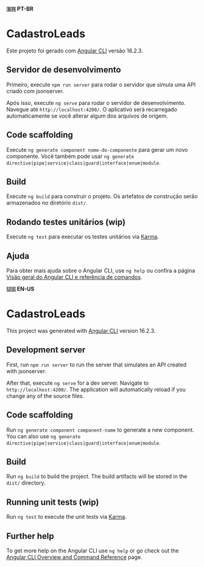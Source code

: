 **🇧🇷 PT-BR**

# CadastroLeads

Este projeto foi gerado com [Angular CLI](https://github.com/angular/angular-cli) versão 16.2.3.

## Servidor de desenvolvimento

Primeiro, execute `npm run server` para rodar o servidor que simula uma API criado com jsonserver.

Após isso, execute `ng serve` para rodar o servidor de desenvolvimento. Navegue até `http://localhost:4200/`. O aplicativo será recarregado automaticamente se você alterar algum dos arquivos de origem.

## Code scaffolding

Execute `ng generate component nome-do-componente` para gerar um novo componente. Você também pode usar `ng generate directive|pipe|service|class|guard|interface|enum|module`.

## Build

Execute `ng build` para construir o projeto. Os artefatos de construção serão armazenados no diretório `dist/`.

## Rodando testes unitários (wip)

Execute `ng test` para executar os testes unitários via [Karma](https://karma-runner.github.io).

## Ajuda

Para obter mais ajuda sobre o Angular CLI, use `ng help` ou confira a página [Visão geral do Angular CLI e referência de comandos](https://angular.io/cli).


**🇺🇸 EN-US**

# CadastroLeads

This project was generated with [Angular CLI](https://github.com/angular/angular-cli) version 16.2.3.

## Development server

First, run `npm run server` to run the server that simulates an API created with jsonserver.

After that, execute `ng serve` for a dev server. Navigate to `http://localhost:4200/`. The application will automatically reload if you change any of the source files.

## Code scaffolding

Run `ng generate component component-name` to generate a new component. You can also use `ng generate directive|pipe|service|class|guard|interface|enum|module`.

## Build

Run `ng build` to build the project. The build artifacts will be stored in the `dist/` directory.

## Running unit tests (wip)

Run `ng test` to execute the unit tests via [Karma](https://karma-runner.github.io).

## Further help

To get more help on the Angular CLI use `ng help` or go check out the [Angular CLI Overview and Command Reference](https://angular.io/cli) page.
